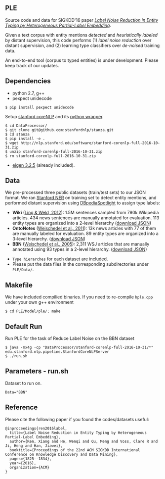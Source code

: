 ## PLE

Source code and data for SIGKDD'16 paper *[Label Noise Reduction in Entity Typing by Heterogeneous Partial-Label Embedding](http://xren7.web.engr.illinois.edu/kdd16-LNR.pdf)*. 

Given a text corpus with entity mentions *detected* and *heuristically labeled* by distant supervision, this code performs (1) *label noise reduction* over distant supervision, and (2) learning type classifiers over *de-noised* training data.

An end-to-end tool (corpus to typed entities) is under development. Please keep track of our updates.

## Dependencies

* python 2.7, g++
* pexpect unidecode
```
$ pip install pexpect unidecode
```
Setup [stanford coreNLP](http://stanfordnlp.github.io/CoreNLP/) and its [python wrapper](https://github.com/stanfordnlp/stanza).
```
$ cd DataProcessor/
$ git clone git@github.com:stanfordnlp/stanza.git
$ cd stanza
$ pip install -e .
$ wget http://nlp.stanford.edu/software/stanford-corenlp-full-2016-10-31.zip
$ unzip stanford-corenlp-full-2016-10-31.zip
$ rm stanford-corenlp-full-2016-10-31.zip
```
* [eigen 3.2.5](http://bitbucket.org/eigen/eigen/get/3.2.5.tar.bz2) (already included). 


## Data

We pre-processed three public datasets (train/test sets) to our JSON format. We ran [Stanford NER](https://nlp.stanford.edu/software/CRF-NER.shtml) on training set to detect entity mentions, and performed distant supervision using [DBpediaSpotlight](https://github.com/dbpedia-spotlight/dbpedia-spotlight) to assign type labels:
   * **Wiki** ([Ling & Weld, 2012](http://xiaoling.github.io/pubs/ling-aaai12.pdf)): 1.5M sentences sampled from 780k Wikipedia articles. 434 news sentences are manually annotated for evaluation. 113 entity types are organized into a 2-level hierarchy ([download JSON](https://drive.google.com/file/d/0B2ke42d0kYFfVC1fazdKYnVhYWs/view?usp=sharing))
   * **OntoNotes** ([Weischedel et al., 2011](https://catalog.ldc.upenn.edu/ldc2013t19)): 13k news articles with 77 of them are manually labeled for evaluation. 89 entity types are organized into a 3-level hierarchy. ([download JSON](https://drive.google.com/file/d/0B2ke42d0kYFfN1ZSVExLNlYwX1E/view?usp=sharing))
   * **BBN** ([Weischedel et al., 2005](https://catalog.ldc.upenn.edu/ldc2005t33)): 2,311 WSJ articles that are manually annotated using 93 types in a 2-level hierarchy. ([download JSON](https://drive.google.com/file/d/0B2ke42d0kYFfTEs0RGpuanRLQlE/view?usp=sharing))

- `Type hierarches` for each dataset are included.
- Please put the data files in the corresponding subdirectories under `PLE/Data/`.


## Makefile
We have included compilied binaries. If you need to re-compile `hple.cpp` under your own g++ environment
```
$ cd PLE/Model/ple/; make
```

## Default Run
Run PLE for the task of Reduce Label Noise on the BBN dataset

```
$ java -mx4g -cp "DataProcessor/stanford-corenlp-full-2016-10-31/*" edu.stanford.nlp.pipeline.StanfordCoreNLPServer
$ ./run.sh  
```

## Parameters - run.sh
Dataset to run on.
```
Data="BBN"
```

## Reference
Please cite the following paper if you found the codes/datasets useful:
```
@inproceedings{ren2016label,
  title={Label Noise Reduction in Entity Typing by Heterogeneous Partial-Label Embedding},
  author={Ren, Xiang and He, Wenqi and Qu, Meng and Voss, Clare R and Ji, Heng and Han, Jiawei},
  booktitle={Proceedings of the 22nd ACM SIGKDD International Conference on Knowledge Discovery and Data Mining},
  pages={1825--1834},
  year={2016},
  organization={ACM}
}
```
